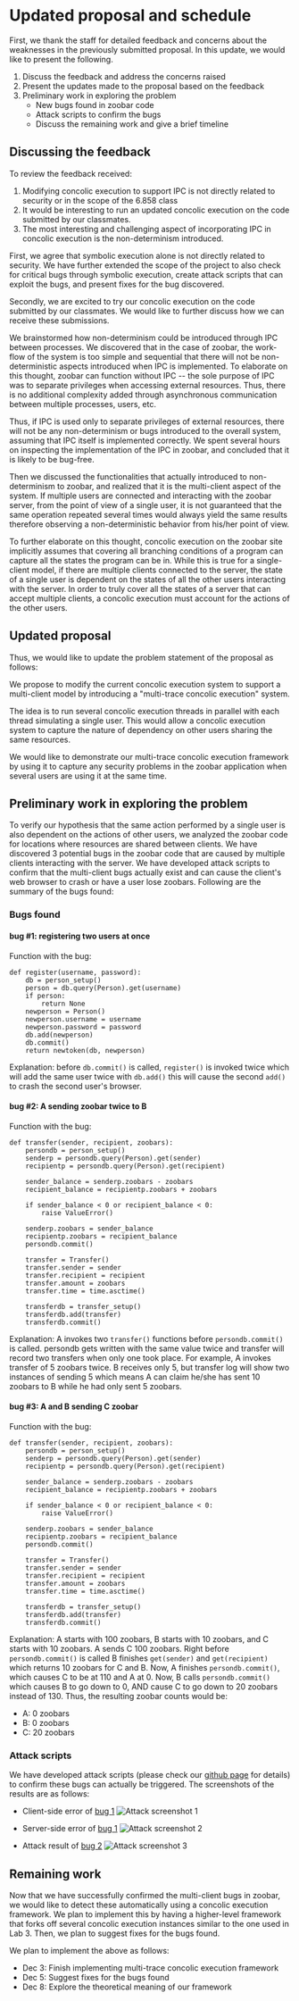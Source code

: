 Updated proposal and schedule
=============================

First, we thank the staff for detailed feedback and concerns
about the weaknesses in the previously submitted proposal. In this
update, we would like to present the following.

1. Discuss the feedback and address the concerns raised
2. Present the updates made to the proposal based on the feedback
3. Preliminary work in exploring the problem
   - New bugs found in zoobar code
   - Attack scripts to confirm the bugs
   - Discuss the remaining work and give a brief timeline

Discussing the feedback
-----------------------

To review the feedback received:

1. Modifying concolic execution to support IPC is not directly related
   to security or in the scope of the 6.858 class
2. It would be interesting to run an updated concolic execution on the
   code submitted by our classmates.
3. The most interesting and challenging aspect of incorporating IPC
   in concolic execution is the non-determinism introduced.

First, we agree that symbolic execution alone is not directly related
to security. We have further extended the scope of the project to also
check for critical bugs through symbolic execution, create attack
scripts that can exploit the bugs, and present fixes for the bug
discovered.

Secondly, we are excited to try our concolic execution on the code
submitted by our classmates. We would like to further discuss how we
can receive these submissions.

We brainstormed how non-determinism could be introduced through IPC
between processes. We discovered that in the case of zoobar, the
work-flow of the system is too simple and sequential that there will
not be non-deterministic aspects introduced when IPC is implemented.
To elaborate on this thought, zoobar can function without IPC -- the
sole purpose of IPC was to separate privileges when accessing external
resources. Thus, there is no additional complexity added through
asynchronous communication between multiple processes, users, etc.

Thus, if IPC is used only to separate privileges of external
resources, there will not be any non-determinism or bugs introduced to
the overall system, assuming that IPC itself is implemented correctly.
We spent several hours on inspecting the implementation of the IPC in
zoobar, and concluded that it is likely to be bug-free.

Then we discussed the functionalities that actually introduced to
non-determinism to zoobar, and realized that it is the multi-client
aspect of the system. If multiple users are connected and interacting
with the zoobar server, from the point of view of a single user, it is
not guaranteed that the same operation repeated several times would
always yield the same results therefore observing a non-deterministic
behavior from his/her point of view.

To further elaborate on this thought, concolic execution on the zoobar
site implicitly assumes that covering all branching conditions of a
program can capture all the states the program can be in. While this
is true for a single-client model, if there are multiple clients
connected to the server, the state of a single user is dependent on
the states of all the other users interacting with the server. In
order to truly cover all the states of a server that can accept
multiple clients, a concolic execution must account for the actions of
the other users.

Updated proposal
----------------

Thus, we would like to update the problem statement of the proposal as
follows:

We propose to modify the current concolic execution system to
support a multi-client model by introducing a "multi-trace concolic
execution" system.
   
The idea is to run several concolic execution threads in parallel with
each thread simulating a single user. This would allow a concolic
execution system to capture the nature of dependency on other users
sharing the same resources.

We would like to demonstrate our multi-trace concolic execution
framework by using it to capture any security problems in the zoobar
application when several users are using it at the same time.

Preliminary work in exploring the problem
-----------------------------------------

To verify our hypothesis that the same action performed by a single
user is also dependent on the actions of other users, we analyzed the
zoobar code for locations where resources are shared between clients.
We have discovered 3 potential bugs in the zoobar code that are caused
by multiple clients interacting with the server. We have developed
attack scripts to confirm that the multi-client bugs actually exist
and can cause the client's web browser to crash or have a user lose
zoobars. Following are the summary of the bugs found:

### Bugs found

#### bug #1: registering two users at once

Function with the bug:

    def register(username, password):
        db = person_setup()
        person = db.query(Person).get(username)
        if person:
            return None
        newperson = Person()
        newperson.username = username
        newperson.password = password
        db.add(newperson)
        db.commit()
        return newtoken(db, newperson)

Explanation: before `db.commit()` is called, `register()` is invoked
twice which will add the same user twice with `db.add()` this will
cause the second `add()` to crash the second user's browser.

#### bug #2: A sending zoobar twice to B

Function with the bug:

    def transfer(sender, recipient, zoobars):
        persondb = person_setup()
        senderp = persondb.query(Person).get(sender)
        recipientp = persondb.query(Person).get(recipient)
        
        sender_balance = senderp.zoobars - zoobars
        recipient_balance = recipientp.zoobars + zoobars
        
        if sender_balance < 0 or recipient_balance < 0:
            raise ValueError()

        senderp.zoobars = sender_balance
        recipientp.zoobars = recipient_balance
        persondb.commit()
        
        transfer = Transfer()
        transfer.sender = sender
        transfer.recipient = recipient
        transfer.amount = zoobars
        transfer.time = time.asctime()
        
        transferdb = transfer_setup()
        transferdb.add(transfer)
        transferdb.commit()

Explanation: A invokes two `transfer()` functions before
`persondb.commit()` is called. persondb gets written with the same
value twice and transfer will record two transfers when only one took
place. For example, A invokes transfer of 5 zoobars twice. B receives
only 5, but transfer log will show two instances of sending 5 which
means A can claim he/she has sent 10 zoobars to B while he had only
sent 5 zoobars.

#### bug #3: A and B sending C zoobar

Function with the bug:

    def transfer(sender, recipient, zoobars):
        persondb = person_setup()
        senderp = persondb.query(Person).get(sender)
        recipientp = persondb.query(Person).get(recipient)
        
        sender_balance = senderp.zoobars - zoobars
        recipient_balance = recipientp.zoobars + zoobars
        
        if sender_balance < 0 or recipient_balance < 0:
            raise ValueError()

        senderp.zoobars = sender_balance
        recipientp.zoobars = recipient_balance
        persondb.commit()
        
        transfer = Transfer()
        transfer.sender = sender
        transfer.recipient = recipient
        transfer.amount = zoobars
        transfer.time = time.asctime()
        
        transferdb = transfer_setup()
        transferdb.add(transfer)
        transferdb.commit()

Explanation: A starts with 100 zoobars, B starts with 10 zoobars, and
C starts with 10 zoobars. A sends C 100 zoobars. Right before
`persondb.commit()` is called B finishes `get(sender)` and
`get(recipient)` which returns 10 zoobars for C and B. Now, A finishes
`persondb.commit()`, which causes C to be at 110 and A at 0. Now, B
calls `persondb.commit()` which causes B to go down to 0, AND cause C
to go down to 20 zoobars instead of 130. Thus, the resulting zoobar
counts would be:
- A: 0 zoobars
- B: 0 zoobars
- C: 20 zoobars

### Attack scripts

We have developed attack scripts (please check our
[github page](https://github.com/joonwonc/mit-6858-project) for
details) to confirm these bugs can actually be triggered. The
screenshots of the results are as follows:

- Client-side error of [bug 1](https://github.com/joonwonc/mit-6858-project/blob/master/docs/update-email.md#bug-1-registering-two-users-at-once)
![Attack screenshot 1](https://github.com/joonwonc/mit-6858-project/blob/master/docs/bug1-client.png)

- Server-side error of [bug 1](https://github.com/joonwonc/mit-6858-project/blob/master/docs/update-email.md#bug-1-registering-two-users-at-once)
![Attack screenshot 2](https://github.com/joonwonc/mit-6858-project/blob/master/docs/bug1-server.png)

- Attack result of [bug 2](https://github.com/joonwonc/mit-6858-project/blob/master/docs/update-email.md#bug-2-a-sending-zoobar-twice-to-b)
![Attack screenshot 3](https://github.com/joonwonc/mit-6858-project/blob/master/docs/bug2.png)

Remaining work
--------------

Now that we have successfully confirmed the multi-client bugs
in zoobar, we would like to detect these automatically using
a concolic execution framework.
We plan to implement this by having a higher-level framework that
forks off several concolic execution instances similar to the one
used in Lab 3. Then, we plan to suggest fixes for the bugs found.

We plan to implement the above as follows:

- Dec 3: Finish implementing multi-trace concolic execution framework
- Dec 5: Suggest fixes for the bugs found
- Dec 8: Explore the theoretical meaning of our framework